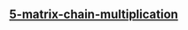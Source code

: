<h2><a href="https://www.codingninjas.com/studio/problems/matrix-chain-multiplication_624880?utm_source=striver&utm_medium=website&utm_campaign=a_zcoursetuf&leftPanelTab=1&leftPanelTabValue=PROBLEM">5-matrix-chain-multiplication